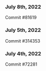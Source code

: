 ### July 8th, 2022

Commit #81619

### July 5th, 2022

Commit #314353


### July 4th, 2022

Commit #72281
